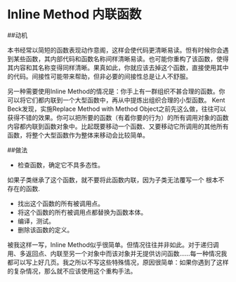 # Inline Method 内联函数

##动机

本书经常以简短的函数表现动作意阁，这样会使代码更清晰易读。怛有时候你会遇到某些函数，其内部代码和函数名称间样清晰易读。也可能你重构了该函数，使得其内容和其名称变得同样清晰。果真如此，你就应该去掉这个函数，直接使用其中的代码。间接性可能带来帮助，但非必要的间接性总是让人不舒服。

另一种需要使用Inline Method的情况是：你手上有一群组织不甚合理的函数。你可以将它们都内联到一个大型函数中，再从中提炼出组织合理的小型函数。 Kent Beck发现，实施Replace Method with Method Object之前先这么做，往往可以获得不错的效果。你可以把所要的函数（有着你要的行为）的所有调用对象的函数内容都内联到函数对象中。比起既要移动一个函数、又要移动它所调用的其他所有函数，将整个大型函数作为整体来移动会比较简单。

##做法

* 检查函数，确定它不具多态性。

如果子类继承了这个函数，就不要将此函数内联，因为子类无法覆写一个 根本不存在的函数.

* 找出这个函数的所有被调用点。
* 将这个函数的所冇被调用点都替换为函数本体。
* 编译，测试。
* 删除该函数的定义。

被我这样一写，Inline Method似乎很简单。但情况往往并非如此。对于递归调用、多返回点、内联至另一个对象中而该对象并无提供访问函数……每一种情况我都可以写上好几页。我之所以不写这些特殊情况，原因很简单：如果你遇到了这样的复杂情况，那么就不应该使用这个重构手法。